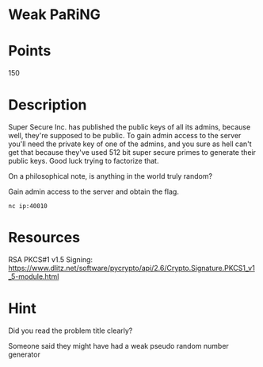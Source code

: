 # Weak PaRiNG

# Points
150

# Description
Super Secure Inc. has published the public keys of all its admins, because well, they're supposed to be public.
To gain admin access to the server you'll need the private key of one of the admins, and you sure as hell can't get that because they've used 512 bit super secure primes to generate their public keys. Good luck trying to factorize that.

On a philosophical note, is anything in the world truly random?

Gain admin access to the server and obtain the flag.

`nc ip:40010`

# Resources

RSA PKCS#1 v1.5 Signing: https://www.dlitz.net/software/pycrypto/api/2.6/Crypto.Signature.PKCS1_v1_5-module.html 

# Hint
Did you read the problem title clearly?

Someone said they might have had a weak pseudo random number generator
